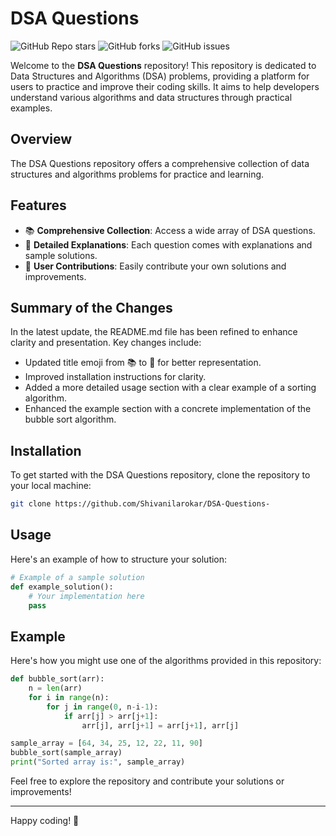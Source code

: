 # DSA Questions

![GitHub Repo stars](https://img.shields.io/github/stars/Shivanilarokar/DSA-Questions-) ![GitHub forks](https://img.shields.io/github/forks/Shivanilarokar/DSA-Questions-) ![GitHub issues](https://img.shields.io/github/issues/Shivanilarokar/DSA-Questions-)

Welcome to the **DSA Questions** repository! This repository is dedicated to Data Structures and Algorithms (DSA) problems, providing a platform for users to practice and improve their coding skills. It aims to help developers understand various algorithms and data structures through practical examples.

## Overview

The DSA Questions repository offers a comprehensive collection of data structures and algorithms problems for practice and learning.

## Features

- 📚 **Comprehensive Collection**: Access a wide array of DSA questions.
- 📖 **Detailed Explanations**: Each question comes with explanations and sample solutions.
- 🤝 **User Contributions**: Easily contribute your own solutions and improvements.

## Summary of the Changes

In the latest update, the README.md file has been refined to enhance clarity and presentation. Key changes include:

- Updated title emoji from 📚 to 📖 for better representation.
- Improved installation instructions for clarity.
- Added a more detailed usage section with a clear example of a sorting algorithm.
- Enhanced the example section with a concrete implementation of the bubble sort algorithm.

## Installation

To get started with the DSA Questions repository, clone the repository to your local machine:

```bash
git clone https://github.com/Shivanilarokar/DSA-Questions-
```

## Usage

Here's an example of how to structure your solution:

```python
# Example of a sample solution
def example_solution():
    # Your implementation here
    pass
```

## Example

Here's how you might use one of the algorithms provided in this repository:

```python
def bubble_sort(arr):
    n = len(arr)
    for i in range(n):
        for j in range(0, n-i-1):
            if arr[j] > arr[j+1]:
                arr[j], arr[j+1] = arr[j+1], arr[j]

sample_array = [64, 34, 25, 12, 22, 11, 90]
bubble_sort(sample_array)
print("Sorted array is:", sample_array)
```

Feel free to explore the repository and contribute your solutions or improvements!

---

Happy coding! 🎉